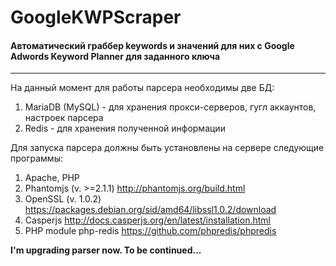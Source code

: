 # GoogleKWPScraper

#### Автоматический граббер keywords и значений для них с Google Adwords Keyword Planner для заданного ключа

***

На данный момент для работы парсера необходимы две БД:

1. MariaDB (MySQL) - для хранения прокси-серверов, гугл аккаунтов, настроек парсера
2. Redis - для хранения полученной информации

Для запуска парсера должны быть установлены на сервере следующие программы:

1. Apache, PHP
2. Phantomjs (v. >=2.1.1) http://phantomjs.org/build.html
3. OpenSSL (v. 1.0.2) https://packages.debian.org/sid/amd64/libssl1.0.2/download
4. Casperjs http://docs.casperjs.org/en/latest/installation.html
5. PHP module php-redis https://github.com/phpredis/phpredis

**I'm upgrading parser now. To be continued...**
